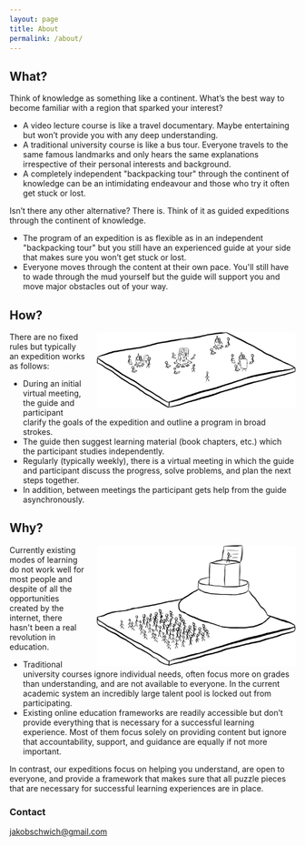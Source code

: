 ```yaml
---
layout: page
title: About
permalink: /about/
---
```



## What?


Think of knowledge as something like a continent. What’s the best way to become familiar with a region that sparked your interest?

- A video lecture course is like a travel documentary. Maybe entertaining but won’t provide you with any deep understanding. 
- A traditional university course is like a bus tour. Everyone travels to the same famous landmarks and only hears the same explanations irrespective of their personal interests and background.
- A completely independent "backpacking tour" through the continent of knowledge can be an intimidating endeavour and those who try it often get stuck or lost.

Isn’t there any other alternative? There is. Think of it as guided expeditions through the continent of knowledge.

- The program of an expedition is as flexible as in an independent "backpacking tour" but you still have an experienced guide at your side that makes sure you won’t get stuck or lost.
-  Everyone moves through the content at their own pace. You'll still have to wade through the mud yourself but the guide will support you and move major obstacles out of your way.

## How?



<div style="float: right;margin-left:20px;max-width:350px;">
<img src="/tribes.png"  >
</div>

There are no fixed rules but typically an expedition works as follows:

- During an initial virtual meeting, the guide and participant clarify the goals of the expedition and outline a program in broad strokes.
- The guide then suggest learning material (book chapters, etc.) which the participant studies independently. 
- Regularly (typically weekly), there is a virtual meeting in which the guide and participant discuss the progress, solve problems, and plan the next steps together.
- In addition, between meetings the participant gets help from the guide asynchronously.


## Why?

<div style="float: right;margin-left:20px;max-width:350px;">
<img src="/academic.png"  >
</div>

Currently existing modes of learning do not work well for most people and despite of all the opportunities created by the internet, there hasn't been a real revolution in education.

- Traditional university courses ignore individual needs, often focus more on grades than understanding, and are not available to everyone. In the current academic system an incredibly large talent pool is locked out from participating. 
- Existing online education frameworks are readily accessible but don’t provide everything that is necessary for a successful learning experience. Most of them focus solely on providing content but ignore that accountability, support, and guidance are equally if not more important.

In contrast, our expeditions focus on helping you understand, are open to everyone, and provide a framework that makes sure that all puzzle pieces that are necessary for successful learning experiences are in place.






### Contact

[jakobschwich@gmail.com](mailto:jakobschwich@gmail.com)
